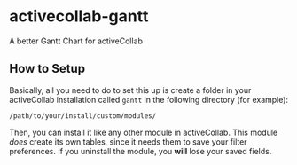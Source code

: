 activecollab-gantt
==================

A better Gantt Chart for activeCollab

## How to Setup ##
Basically, all you need to do to set this up is create a folder in your activeCollab installation called `gantt` in the following directory (for example):

    /path/to/your/install/custom/modules/

Then, you can install it like any other module in activeCollab. This module *does* create its own tables, since it needs them to save your filter preferences. If you uninstall the module, you **will** lose your saved fields.
